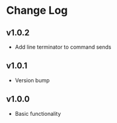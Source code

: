 # Change Log

## v1.0.2 

- Add line terminator to command sends

## v1.0.1

- Version bump

## v1.0.0

- Basic functionality